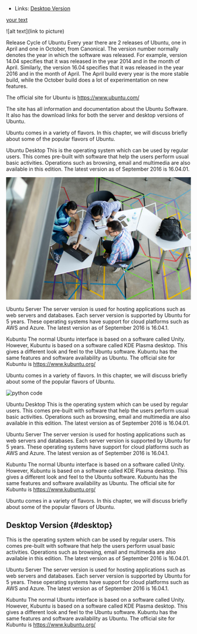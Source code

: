 - Links:
[Desktop Version](#desktop)  

[your text](url)

![alt text](link to picture)


Release Cycle of Ubuntu
Every year there are 2 releases of Ubuntu, one in April and one in October, from Canonical. The version number normally denotes the year in which the software was released. For example, version 14.04 specifies that it was released in the year 2014 and in the month of April. Similarly, the version 16.04 specifies that it was released in the year 2016 and in the month of April. The April build every year is the more stable build, while the October build does a lot of experimentation on new features.

The official site for Ubuntu is https://www.ubuntu.com/

The site has all information and documentation about the Ubuntu Software. It also has the download links for both the server and desktop versions of Ubuntu.

Ubuntu comes in a variety of flavors. In this chapter, we will discuss briefly about some of the popular flavors of Ubuntu.

Ubuntu Desktop
This is the operating system which can be used by regular users. This comes pre-built with software that help the users perform usual basic activities. Operations such as browsing, email and multimedia are also available in this edition. The latest version as of September 2016 is 16.04.01.

![office space](officespace.jpg)


Ubuntu Server
The server version is used for hosting applications such as web servers and databases. Each server version is supported by Ubuntu for 5 years. These operating systems have support for cloud platforms such as AWS and Azure. The latest version as of September 2016 is 16.04.1.


Kubuntu
The normal Ubuntu interface is based on a software called Unity. However, Kubuntu is based on a software called KDE Plasma desktop. This gives a different look and feel to the Ubuntu software. Kubuntu has the same features and software availability as Ubuntu. The official site for Kubuntu is https://www.kubuntu.org/

Ubuntu comes in a variety of flavors. In this chapter, we will discuss briefly about some of the popular flavors of Ubuntu.

![python code](https://www.dicsinnovatives.com/blog/wp-content/uploads/2023/08/python-blog-image-700x394.jpg)

Ubuntu Desktop
This is the operating system which can be used by regular users. This comes pre-built with software that help the users perform usual basic activities. Operations such as browsing, email and multimedia are also available in this edition. The latest version as of September 2016 is 16.04.01.

Ubuntu Server
The server version is used for hosting applications such as web servers and databases. Each server version is supported by Ubuntu for 5 years. These operating systems have support for cloud platforms such as AWS and Azure. The latest version as of September 2016 is 16.04.1.

Kubuntu
The normal Ubuntu interface is based on a software called Unity. However, Kubuntu is based on a software called KDE Plasma desktop. This gives a different look and feel to the Ubuntu software. Kubuntu has the same features and software availability as Ubuntu. The official site for Kubuntu is https://www.kubuntu.org/

Ubuntu comes in a variety of flavors. In this chapter, we will discuss briefly about some of the popular flavors of Ubuntu.

## Desktop Version {#desktop}
This is the operating system which can be used by regular users. This comes pre-built with software that help the users perform usual basic activities. Operations such as browsing, email and multimedia are also available in this edition. The latest version as of September 2016 is 16.04.01.

Ubuntu Server
The server version is used for hosting applications such as web servers and databases. Each server version is supported by Ubuntu for 5 years. These operating systems have support for cloud platforms such as AWS and Azure. The latest version as of September 2016 is 16.04.1.

Kubuntu
The normal Ubuntu interface is based on a software called Unity. However, Kubuntu is based on a software called KDE Plasma desktop. This gives a different look and feel to the Ubuntu software. Kubuntu has the same features and software availability as Ubuntu. The official site for Kubuntu is https://www.kubuntu.org/